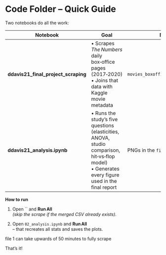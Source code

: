 # Code Folder – Quick Guide

Two notebooks do all the work:

| Notebook | Goal | Main output |
|-----------|------|-------------|
| **ddavis21_final_project_scraping** | • Scrapes *The Numbers* daily box‑office pages (2017‑2020)<br>• Joins that data with Kaggle movie metadata | `movies_boxoffice_2017_2020_merged.csv` |
| **ddavis21_analysis.ipynb** | • Runs the study’s five questions (elasticities, ANOVA, studio comparison, hit‑vs‑flop model)<br>• Generates every figure used in the final report | PNGs in the `figures/` folder |

**How to run**

1. Open `` and **Run All**  
   *(skip the scrape if the merged CSV already exists).*

2. Open `02_analysis.ipynb` and **Run All**  
   – that recreates all stats and saves the plots.

file 1 can take upwards of 50 minutes to fully scrape

That’s it!

